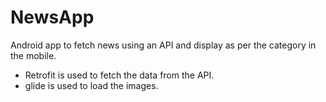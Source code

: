 # NewsApp
Android app to fetch news using an API and display as per the category in the mobile.

- Retrofit is used to fetch the data from the API.
- glide is used to load the images.
